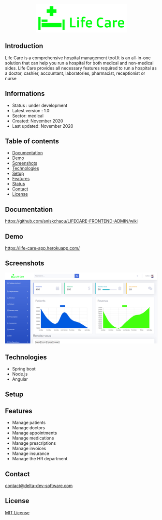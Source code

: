 <p align="center">
<img  src="screenshots/logo.png"/>
</p>



## Introduction

Life Care is a comprehensive hospital management tool.It is an all-in-one solution that can help you run a hospital for both medical and non-medical sides. Life Care provides all necessary features required to run a hospital as a doctor, cashier, accountant, laboratories, pharmacist, receptionist or nurse

## Informations
-   Status : under development
-   Latest version : 1.0
-   Sector: medical
-   Created: November 2020
-   Last updated: November 2020

## Table of contents
* [Documentation](#general-info)
* [Demo](#demo)
* [Screenshots](#screenshots)
* [Technologies](#technologies)
* [Setup](#setup)
* [Features](#features)
* [Status](#status)
* [Contact](#contact)
* [License](#license)

## Documentation
https://github.com/aniskchaou/LIFECARE-FRONTEND-ADMIN/wiki

## Demo
https://life-care-app.herokuapp.com/

## Screenshots
<p align="center">
<img  src="screenshots/screenshot.png"/>
<p>

## Technologies
* Spring boot
* Node.js
* Angular


## Setup


## Features
 -   Manage patients
 - Manage doctors
 - Manage appointments 
 - Manage medications 
 - Manage prescriptions 
 - Manage invoices 
 -  Manage insurance 
 - Manage the HR department

  

## Contact
contact@delta-dev-software.com

## License
<a href="license.txt">MIT License</a>